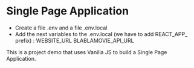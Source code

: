 # Single Page Application

- Create a file .env and a file .env.local
- Add the next variables to the .env.local (we have to add REACT_APP_ prefix) :
WEBSITE_URL
BLABLAMOVIE_API_URL

This is a project demo that uses Vanilla JS to build a Single Page Application.